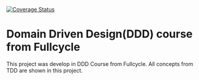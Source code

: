 [![Coverage Status](https://coveralls.io/repos/github/jandiralceu/domain_driven_design_typescript/badge.svg?branch=main)](https://coveralls.io/github/jandiralceu/domain_driven_design_typescript?branch=main)

# Domain Driven Design(DDD) course from Fullcycle

This project was develop in DDD Course from Fullcycle. All concepts from TDD are shown in this project.
